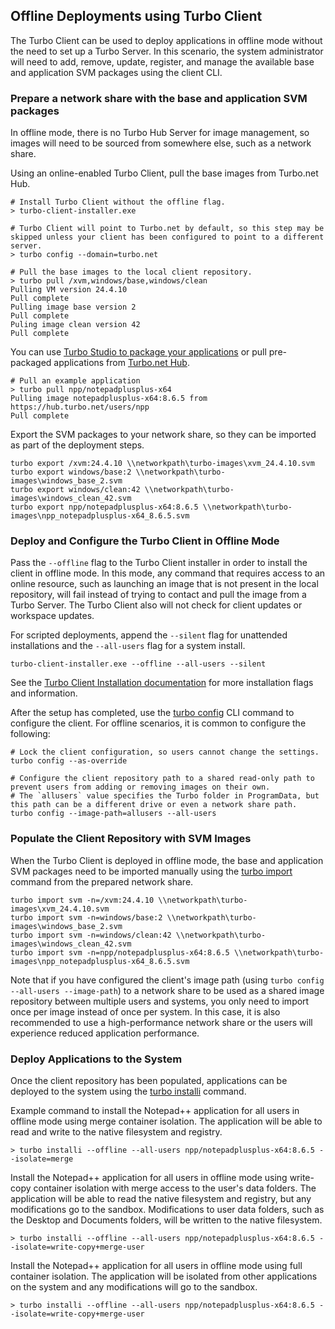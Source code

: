 ## Offline Deployments using Turbo Client

The Turbo Client can be used to deploy applications in offline mode without the need to set up a Turbo Server. In this scenario, the system administrator will need to add, remove, update, register, and manage the available base and application SVM packages using the client CLI.

### Prepare a network share with the base and application SVM packages

In offline mode, there is no Turbo Hub Server for image management, so images will need to be sourced from somewhere else, such as a network share.

Using an online-enabled Turbo Client, pull the base images from Turbo.net Hub.

```
# Install Turbo Client without the offline flag.
> turbo-client-installer.exe

# Turbo Client will point to Turbo.net by default, so this step may be skipped unless your client has been configured to point to a different server.
> turbo config --domain=turbo.net

# Pull the base images to the local client repository.
> turbo pull /xvm,windows/base,windows/clean
Pulling VM version 24.4.10
Pull complete
Pulling image base version 2
Pull complete
Puling image clean version 42
Pull complete
```

You can use [Turbo Studio to package your applications](../../studio/working-with-turbo-studio/setup-capture.html) or pull pre-packaged applications from [Turbo.net Hub](https://hub.turbo.net/hub).

```
# Pull an example application
> turbo pull npp/notepadplusplus-x64
Pulling image notepadplusplus-x64:8.6.5 from https://hub.turbo.net/users/npp
Pull complete
```

Export the SVM packages to your network share, so they can be imported as part of the deployment steps.

```
turbo export /xvm:24.4.10 \\networkpath\turbo-images\xvm_24.4.10.svm
turbo export windows/base:2 \\networkpath\turbo-images\windows_base_2.svm
turbo export windows/clean:42 \\networkpath\turbo-images\windows_clean_42.svm
turbo export npp/notepadplusplus-x64:8.6.5 \\networkpath\turbo-images\npp_notepadplusplus-x64_8.6.5.svm

```

### Deploy and Configure the Turbo Client in Offline Mode

Pass the `--offline` flag to the Turbo Client installer in order to install the client in offline mode. In this mode, any command that requires access to an online resource, such as launching an image that is not present in the local repository, will fail instead of trying to contact and pull the image from a Turbo Server. The Turbo Client also will not check for client updates or workspace updates.

For scripted deployments, append the `--silent` flag for unattended installations and the `--all-users` flag for a system install.

```
turbo-client-installer.exe --offline --all-users --silent
```
See the [Turbo Client Installation documentation](../../reference/turbo-client/turbo-client.html#turbo-client-installation) for more installation flags and information.

After the setup has completed, use the [turbo config](../../reference/command-line/config.html) CLI command to configure the client. For offline scenarios, it is common to configure the following:

```
# Lock the client configuration, so users cannot change the settings. 
turbo config --as-override

# Configure the client repository path to a shared read-only path to prevent users from adding or removing images on their own. 
# The `allusers` value specifies the Turbo folder in ProgramData, but this path can be a different drive or even a network share path.
turbo config --image-path=allusers --all-users

```

### Populate the Client Repository with SVM Images

When the Turbo Client is deployed in offline mode, the base and application SVM packages need to be imported manually using the [turbo import](../../reference/command-line/import.html) command from the prepared network share.

```
turbo import svm -n=/xvm:24.4.10 \\networkpath\turbo-images\xvm_24.4.10.svm
turbo import svm -n=windows/base:2 \\networkpath\turbo-images\windows_base_2.svm
turbo import svm -n=windows/clean:42 \\networkpath\turbo-images\windows_clean_42.svm
turbo import svm -n=npp/notepadplusplus-x64:8.6.5 \\networkpath\turbo-images\npp_notepadplusplus-x64_8.6.5.svm

```

Note that if you have configured the client's image path (using `turbo config --all-users --image-path`) to a network share to be used as a shared image repository between multiple users and systems, you only need to import once per image instead of once per system. In this case, it is also recommended to use a high-performance network share or the users will experience reduced application performance.

### Deploy Applications to the System

Once the client repository has been populated, applications can be deployed to the system using the [turbo installi](../../reference/command-line/installi.html) command.

Example command to install the Notepad++ application for all users in offline mode using merge container isolation. The application will be able to read and write to the native filesystem and registry.

```
> turbo installi --offline --all-users npp/notepadplusplus-x64:8.6.5 --isolate=merge
```

Install the Notepad++ application for all users in offline mode using write-copy container isolation with merge access to the user's data folders. The application will be able to read the native filesystem and registry, but any modifications go to the sandbox. Modifications to user data folders, such as the Desktop and Documents folders, will be written to the native filesystem.

```
> turbo installi --offline --all-users npp/notepadplusplus-x64:8.6.5 --isolate=write-copy+merge-user
```

Install the Notepad++ application for all users in offline mode using full container isolation. The application will be isolated from other applications on the system and any modifications will go to the sandbox.

```
> turbo installi --offline --all-users npp/notepadplusplus-x64:8.6.5 --isolate=write-copy+merge-user

```